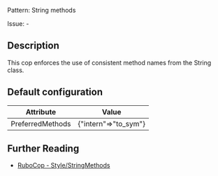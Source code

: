 Pattern: String methods

Issue: -

## Description

This cop enforces the use of consistent method names
from the String class.

## Default configuration

Attribute | Value
--- | ---
PreferredMethods | {"intern"=>"to_sym"}

## Further Reading

* [RuboCop - Style/StringMethods](https://rubocop.readthedocs.io/en/latest/cops_style/#stylestringmethods)
